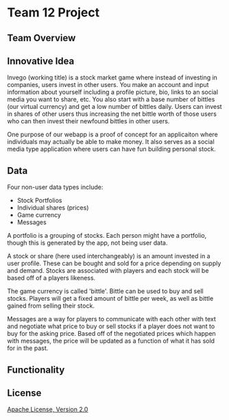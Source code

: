 # Team 12 Project

## Team Overview

## Innovative Idea

Invego (working title) is a stock market game where instead of investing in companies, users invest in other users. You make an account and input information about yourself including a profile picture, bio, links to an social media you want to share, etc. You also start with a base number of bittles (our virtual currency) and get a low number of bittles daily. Users can invest in shares of other users thus increasing the net bittle worth of those users who can then invest their newfound bittles in other users.

One purpose of our webapp is a proof of concept for an applicaiton where individuals may actually be able to make money. It also serves as a social media type application where users can have fun building personal stock.

## Data
Four non-user data types include:
- Stock Portfolios
- Individual shares (prices)
- Game currency
- Messages

A portfolio is a grouping of stocks. Each person might have a portfolio, though this is generated by the app, not being user data.

A stock or share (here used interchangeably) is an amount invested in a user profile. These can be bought and sold for a price depending on supply and demand. Stocks are associated with players and each stock will be based off of a players likeness. 

The game currency is called 'bittle'. Bittle can be used to buy and sell stocks. Players will get a fixed amount of bittle per week, as well as bittle gained from selling their stock. 

Messages are a way for players to communicate with each other with text and negotiate what price to buy or sell stocks if a player does not want to buy for the asking price. Based off of the negotiated prices which happen with messages, the price will be updated as a function of what it has sold for in the past.

## Functionality

## License
[Apache License, Version 2.0](https://opensource.org/license/apache-2-0/)
